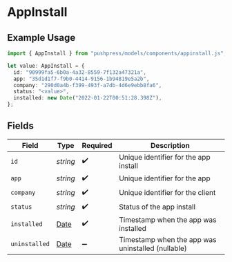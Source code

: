 # AppInstall

## Example Usage

```typescript
import { AppInstall } from "pushpress/models/components/appinstall.js";

let value: AppInstall = {
  id: "90999fa5-6b0a-4a32-8559-7f132a47321a",
  app: "35d1d1f7-f9b0-4414-9156-1b94819e5a2b",
  company: "290d0a4b-f399-493f-a7db-4d6e9ebb8fa6",
  status: "<value>",
  installed: new Date("2022-01-22T00:51:28.398Z"),
};
```

## Fields

| Field                                                                                         | Type                                                                                          | Required                                                                                      | Description                                                                                   |
| --------------------------------------------------------------------------------------------- | --------------------------------------------------------------------------------------------- | --------------------------------------------------------------------------------------------- | --------------------------------------------------------------------------------------------- |
| `id`                                                                                          | *string*                                                                                      | :heavy_check_mark:                                                                            | Unique identifier for the app install                                                         |
| `app`                                                                                         | *string*                                                                                      | :heavy_check_mark:                                                                            | Unique identifier for the app                                                                 |
| `company`                                                                                     | *string*                                                                                      | :heavy_check_mark:                                                                            | Unique identifier for the client                                                              |
| `status`                                                                                      | *string*                                                                                      | :heavy_check_mark:                                                                            | Status of the app install                                                                     |
| `installed`                                                                                   | [Date](https://developer.mozilla.org/en-US/docs/Web/JavaScript/Reference/Global_Objects/Date) | :heavy_check_mark:                                                                            | Timestamp when the app was installed                                                          |
| `uninstalled`                                                                                 | [Date](https://developer.mozilla.org/en-US/docs/Web/JavaScript/Reference/Global_Objects/Date) | :heavy_minus_sign:                                                                            | Timestamp when the app was uninstalled (nullable)                                             |